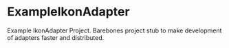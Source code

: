 # ExampleIkonAdapter
Example IkonAdapter Project. Barebones project stub to make development of adapters faster and distributed.
